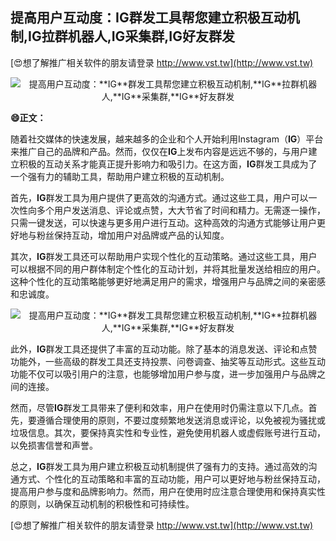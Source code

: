 ## **提高用户互动度：**IG**群发工具帮您建立积极互动机制,**IG**拉群机器人,**IG**采集群,**IG**好友群发**

[😍想了解推广相关软件的朋友请登录 http://www.vst.tw](http://www.vst.tw)

 <center><img src="https://vst.tw/MP4/tuiguang/png/2.png" alt="提高用户互动度：**IG**群发工具帮您建立积极互动机制,**IG**拉群机器人,**IG**采集群,**IG**好友群发"></center>

**😄正文：**

随着社交媒体的快速发展，越来越多的企业和个人开始利用Instagram（**IG**）平台来推广自己的品牌和产品。然而，仅仅在**IG**上发布内容是远远不够的，与用户建立积极的互动关系才能真正提升影响力和吸引力。在这方面，**IG**群发工具成为了一个强有力的辅助工具，帮助用户建立积极的互动机制。

首先，**IG**群发工具为用户提供了更高效的沟通方式。通过这些工具，用户可以一次性向多个用户发送消息、评论或点赞，大大节省了时间和精力。无需逐一操作，只需一键发送，可以快速与更多用户进行互动。这种高效的沟通方式能够让用户更好地与粉丝保持互动，增加用户对品牌或产品的认知度。

其次，**IG**群发工具还可以帮助用户实现个性化的互动策略。通过这些工具，用户可以根据不同的用户群体制定个性化的互动计划，并将其批量发送给相应的用户。这种个性化的互动策略能够更好地满足用户的需求，增强用户与品牌之间的亲密感和忠诚度。

 <center><img src="https://vst.tw/MP4/tuiguang/png/3.png" alt="提高用户互动度：**IG**群发工具帮您建立积极互动机制,**IG**拉群机器人,**IG**采集群,**IG**好友群发"></center>

此外，**IG**群发工具还提供了丰富的互动功能。除了基本的消息发送、评论和点赞功能外，一些高级的群发工具还支持投票、问卷调查、抽奖等互动形式。这些互动功能不仅可以吸引用户的注意，也能够增加用户参与度，进一步加强用户与品牌之间的连接。

然而，尽管**IG**群发工具带来了便利和效率，用户在使用时仍需注意以下几点。首先，要遵循合理使用的原则，不要过度频繁地发送消息或评论，以免被视为骚扰或垃圾信息。其次，要保持真实性和专业性，避免使用机器人或虚假账号进行互动，以免损害信誉和声誉。

总之，**IG**群发工具为用户建立积极互动机制提供了强有力的支持。通过高效的沟通方式、个性化的互动策略和丰富的互动功能，用户可以更好地与粉丝保持互动，提高用户参与度和品牌影响力。然而，用户在使用时应注意合理使用和保持真实性的原则，以确保互动机制的积极性和可持续性。

[😍想了解推广相关软件的朋友请登录 http://www.vst.tw](http://www.vst.tw)



